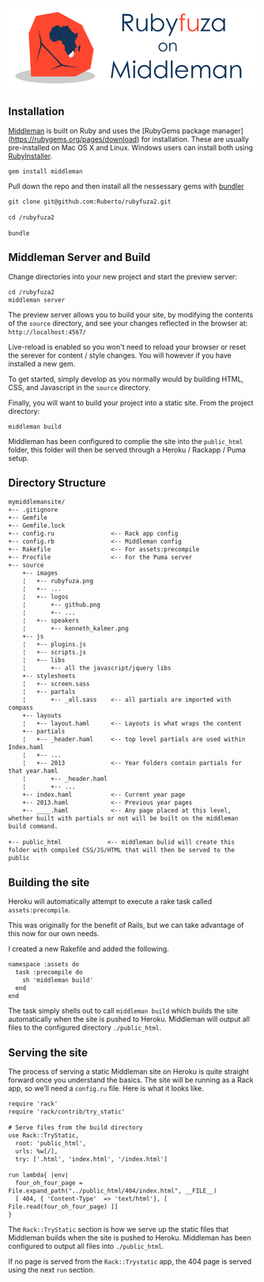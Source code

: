 ![Alt text](https://github.com/Ruberto/rubyfuza2/blob/master/source/images/rubyfuza_middleman.png?raw=true)

## Installation

[Middleman](https://middlemanapp.com/) is built on Ruby and uses the [RubyGems package manager] (https://rubygems.org/pages/download) for installation. These are usually pre-installed on Mac OS X and Linux. Windows users can install both using [RubyInstaller](http://rubyinstaller.org/).

```
gem install middleman
```

Pull down the repo and then install all the nessessary gems with [bundler](http://bundler.io/)

```
git clone git@github.com:Ruberto/rubyfuza2.git

cd /rubyfuza2

bundle 
```

## Middleman Server and Build

Change directories into your new project and start the preview server:

```
cd /rubyfuza2
middleman server
```

The preview server allows you to build your site, by modifying the contents of the `source` directory, and see your changes reflected in the browser at: `http://localhost:4567/`

Live-reload is enabled so you won't need to reload your browser or reset the serever for content / style changes. You will however if you have installed a new gem.

To get started, simply develop as you normally would by building HTML, CSS, and Javascript in the `source` directory.

Finally, you will want to build your project into a static site. From the project directory:

```
middleman build
```

Middleman has been configured to complie the site into the `public_html` folder, this folder will then be served through a Heroku / Rackapp / Puma setup.

## Directory Structure 

```
mymiddlemansite/
+-- .gitignore
+-- Gemfile
+-- Gemfile.lock
+-- config.ru                <-- Rack app config
+-- config.rb                <-- Middleman config
+-- Rakefile                 <-- For assets:precompile
+-- Procfile                 <-- For the Puma server
+-- source
    +-- images
    ¦   +-- rubyfuza.png
    ¦   +-- ...
    ¦   +-- logos
    ¦       +-- github.png
    ¦       +-- ...
    ¦   +-- speakers
    ¦       +-- kenneth_kalmer.png
    +-- js
    ¦   +-- plugins.js
    ¦   +-- scripts.js
    ¦   +-- libs
    ¦       +-- all the javascript/jquery libs
    +-- stylesheets
    ¦   +-- screen.sass
    ¦   +-- partals
    ¦       +-- _all.sass    <-- all partials are imported with compass
    +-- layouts
    ¦   +-- layout.haml      <-- Layouts is what wraps the content
    +-- partials
    ¦   +-- _header.haml     <-- top level partials are used within Index.haml
    ¦   +-- ...
    ¦   +-- 2013             <-- Year folders contain partials for that year.haml
    ¦       +-- _header.haml
    ¦       +-- ...
    +-- index.haml           <-- Current year page
    +-- 2013.haml            <-- Previous year pages
    +-- ____.haml            <-- Any page placed at this level, whether built with partials or not will be built on the middleman build command.

+-- public_html             <-- middleman bulid will create this folder with compiled CSS/JS/HTML that will then be served to the public
```

## Building the site 

Heroku will automatically attempt to execute a rake task called `assets:precompile`.

This was originally for the benefit of Rails, but we can take advantage of this now for our own needs.

I created a new Rakefile and added the following.

```
namespace :assets do
  task :precompile do
    sh 'middleman build'
  end
end
```

The task simply shells out to call `middleman build` which builds the site automatically when the site is pushed to Heroku. Middleman will output all files to the configured directory `./public_html`.

## Serving the site

The process of serving a static Middleman site on Heroku is quite straight forward once you understand the basics. The site will be running as a Rack app, so we’ll need a `config.ru` file. Here is what it looks like.

```
require 'rack'
require 'rack/contrib/try_static'

# Serve files from the build directory
use Rack::TryStatic,
  root: 'public_html',
  urls: %w[/],
  try: ['.html', 'index.html', '/index.html']

run lambda{ |env|
  four_oh_four_page = File.expand_path("../public_html/404/index.html", __FILE__)
  [ 404, { 'Content-Type'  => 'text/html'}, [ File.read(four_oh_four_page) ]]
}
```

The `Rack::TryStatic` section is how we serve up the static files that Middleman builds when the site is pushed to Heroku. Middleman has been configured to output all files into `./public_html`.

If no page is served from the `Rack::Trystatic` app, the 404 page is served using the next `run` section.
